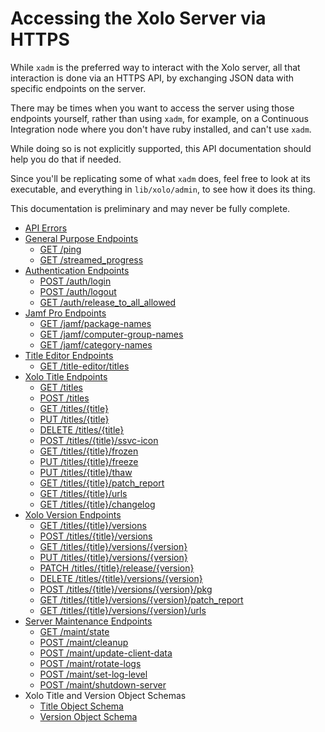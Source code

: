 # Accessing the Xolo Server via HTTPS

While `xadm` is the preferred way to interact with the Xolo server, all that interaction is done via an HTTPS API, by exchanging JSON data with specific endpoints on the server. 

There may be times when you want to access the server using those endpoints yourself, rather than using `xadm`, for example, on a Continuous Integration node where you don't have ruby installed, and can't use `xadm`.

While doing so is not explicitly supported, this API documentation should help you do that if needed.

Since you'll be replicating some of what `xadm` does, feel free to look at its executable, and everything in `lib/xolo/admin`, to see how it does its thing.

This documentation is preliminary and may never be fully complete.

- [API Errors](errors.md)
- [General Purpose Endpoints](general.md)
  - [GET /ping](general.md#get_ping)
  - [GET /streamed_progress](general.md#get_streamed_progress)
- [Authentication Endpoints](authentication.md)
  - [POST /auth/login](authentication.md#post_auth_login)
  - [POST /auth/logout](authentication.md#post_auth_logout)
  - [GET /auth/release_to_all_allowed](authentication.md#get_release_to_all_allowed)
- [Jamf Pro Endpoints](jamf_pro.md)
  - [GET /jamf/package-names](jamf_pro.md#get_jamf_package_names)
  - [GET /jamf/computer-group-names](jamf_pro.md#get_jamf_computer_group_names)
  - [GET /jamf/category-names](jamf_pro.md#get_jamf_category_names)
- [Title Editor Endpoints](title_editor.md)
  - [GET /title-editor/titles](title_editor.md#get_title_editor_titles)
- [Xolo Title Endpoints](titles.md)
  - [GET /titles](titles.md#get_titles)
  - [POST /titles](titles.md#post_titles)
  - [GET /titles/{title}](titles.md#get_title)
  - [PUT /titles/{title}](titles.md#put_title)
  - [DELETE /titles/{title}](titles.md#delete_title)
  - [POST /titles/{title}/ssvc-icon](titles.md#upload_ssvc_icon)
  - [GET /titles/{title}/frozen](titles.md#frozen_computers)
  - [PUT /titles/{title}/freeze](titles.md#freeze_computers)
  - [PUT /titles/{title}/thaw](titles.md#thaw_computers)
  - [GET /titles/{title}/patch_report](titles.md#patch_report)
  - [GET /titles/{title}/urls](titles.md#urls)
  - [GET /titles/{title}/changelog](titles.md#changelog)
- [Xolo Version Endpoints](versions.md)
  - [GET /titles/{title}/versions](versions.md#get_versions)
  - [POST /titles/{title}/versions](versions.md#post_versions)
  - [GET /titles/{title}/versions/{version}](versions.md#get_version)
  - [PUT /titles/{title}/versions/{version}](versions.md#put_version)
  - [PATCH /titles/{title}/release/{version}](versions.md#release_version)
  - [DELETE /titles/{title}/versions/{version}](versions.md#delete_version)
  - [POST /titles/{title}/versions/{version}/pkg](versions.md#upload_pkg)
  - [GET /titles/{title}/versions/{version}/patch_report](versions.md#patch_report)
  - [GET /titles/{title}/versions/{version}/urls](versions.md#urls)
- [Server Maintenance Endpoints](maintenance.md)
  - [GET /maint/state](maintenance.md#get_maint_state)
  - [POST /maint/cleanup](maintenance.md#post_maint_cleanup)
  - [POST /maint/update-client-data](maintenance.md#post_maint_update_client_data)
  - [POST /maint/rotate-logs](maintenance.md#post_maint_rotate_logs)
  - [POST /maint/set-log-level](maintenance.md#post_maint_set_log_level)
  - [POST /maint/shutdown-server](maintenance.md#post_maint_shutdown_server)
- Xolo Title and Version Object Schemas
  - [Title Object Schema](title-schema.md) 
  - [Version Object Schema](version-schema.md)